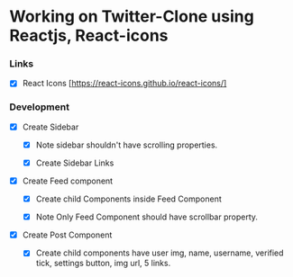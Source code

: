 # Working on Twitter-Clone using Reactjs, React-icons

### Links

  * [x] React Icons [https://react-icons.github.io/react-icons/]

### Development

  * [x] Create Sidebar

    * [x] Note sidebar shouldn't have scrolling properties.
  
    * [x] Create Sidebar Links

  * [x] Create Feed component

    * [x] Create child Components inside Feed Component

    * [x] Note Only Feed Component should have scrollbar property.

  * [x] Create Post Component

    * [x] Create child components have user img, name, username, verified tick, settings button, img url, 5 links.